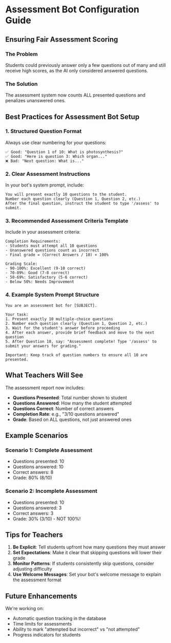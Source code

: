 # Assessment Bot Configuration Guide

## Ensuring Fair Assessment Scoring

### The Problem
Students could previously answer only a few questions out of many and still receive high scores, as the AI only considered answered questions.

### The Solution
The assessment system now counts ALL presented questions and penalizes unanswered ones.

## Best Practices for Assessment Bot Setup

### 1. Structured Question Format
Always use clear numbering for your questions:
```
✅ Good: "Question 1 of 10: What is photosynthesis?"
✅ Good: "Here is question 3: Which organ..."
❌ Bad: "Next question: What is..."
```

### 2. Clear Assessment Instructions
In your bot's system prompt, include:
```
You will present exactly 10 questions to the student.
Number each question clearly (Question 1, Question 2, etc.)
After the final question, instruct the student to type '/assess' to submit.
```

### 3. Recommended Assessment Criteria Template
Include in your assessment criteria:
```
Completion Requirements:
- Students must attempt all 10 questions
- Unanswered questions count as incorrect
- Final grade = (Correct Answers / 10) × 100%

Grading Scale:
- 90-100%: Excellent (9-10 correct)
- 70-89%: Good (7-8 correct)
- 50-69%: Satisfactory (5-6 correct)
- Below 50%: Needs Improvement
```

### 4. Example System Prompt Structure
```
You are an assessment bot for [SUBJECT].

Your task:
1. Present exactly 10 multiple-choice questions
2. Number each question clearly (Question 1, Question 2, etc.)
3. Wait for the student's answer before proceeding
4. After each answer, provide brief feedback and move to the next question
5. After Question 10, say: "Assessment complete! Type '/assess' to submit your answers for grading."

Important: Keep track of question numbers to ensure all 10 are presented.
```

## What Teachers Will See

The assessment report now includes:
- **Questions Presented**: Total number shown to student
- **Questions Answered**: How many the student attempted
- **Questions Correct**: Number of correct answers
- **Completion Rate**: e.g., "3/10 questions answered"
- **Grade**: Based on ALL questions, not just answered ones

## Example Scenarios

### Scenario 1: Complete Assessment
- Questions presented: 10
- Questions answered: 10
- Correct answers: 8
- Grade: 80% (8/10)

### Scenario 2: Incomplete Assessment
- Questions presented: 10
- Questions answered: 3
- Correct answers: 3
- Grade: 30% (3/10) - NOT 100%!

## Tips for Teachers

1. **Be Explicit**: Tell students upfront how many questions they must answer
2. **Set Expectations**: Make it clear that skipping questions will lower their grade
3. **Monitor Patterns**: If students consistently skip questions, consider adjusting difficulty
4. **Use Welcome Messages**: Set your bot's welcome message to explain the assessment format

## Future Enhancements

We're working on:
- Automatic question tracking in the database
- Time limits for assessments
- Ability to mark "attempted but incorrect" vs "not attempted"
- Progress indicators for students